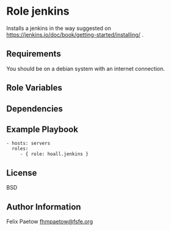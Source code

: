 # Role jenkins

Installs a jenkins in the way suggested on https://jenkins.io/doc/book/getting-started/installing/ .

## Requirements

You should be on a debian system with an internet connection.

## Role Variables


## Dependencies


## Example Playbook


    - hosts: servers
      roles:
         - { role: hoall.jenkins }

## License

BSD

## Author Information

Felix Paetow <fhmpaetow@fsfe.org>

